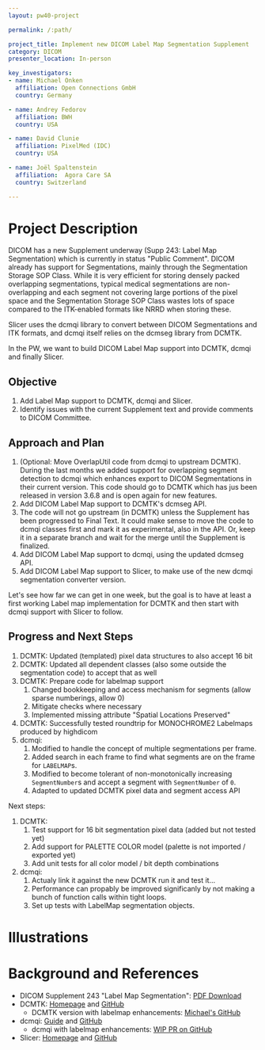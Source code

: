 ```yaml
---
layout: pw40-project

permalink: /:path/

project_title: Implement new DICOM Label Map Segmentation Supplement
category: DICOM
presenter_location: In-person

key_investigators:
- name: Michael Onken
  affiliation: Open Connections GmbH
  country: Germany

- name: Andrey Fedorov
  affiliation: BWH
  country: USA

- name: David Clunie
  affiliation: PixelMed (IDC)
  country: USA

- name: Joël Spaltenstein
  affiliation:  Agora Care SA
  country: Switzerland

---
```


# Project Description

DICOM has a new Supplement underway (Supp 243: Label Map Segmentation) which is currently
in status "Public Comment". DICOM already has support for Segmentations, mainly through
the Segmentation Storage SOP Class. While it is very efficient for storing densely packed
overlapping segmentations, typical medical segmentations are non-overlapping and each
segment not covering large portions of the pixel space and the Segmentation Storage SOP
Class wastes lots of space compared to the ITK-enabled formats like NRRD when storing these.

Slicer uses the dcmqi library to convert between DICOM Segmentations and ITK formats, and
dcmqi itself relies on the dcmseg library from DCMTK.

In the PW, we want to build DICOM Label Map support into DCMTK, dcmqi and
finally Slicer.

## Objective

<!-- Describe here WHAT you would like to achieve (what you will have as end result). -->
1. Add Label Map support to DCMTK, dcmqi and Slicer.
2. Identify issues with the current Supplement text and provide comments to DICOM Committee.


## Approach and Plan

<!-- Describe here HOW you would like to achieve the objectives stated above. -->

1. (Optional: Move OverlapUtil code from dcmqi to upstream DCMTK). During the last months
we added support for overlapping segment detection to dcmqi which enhances export to
DICOM Segmentations in their current version. This code should go to DCMTK which has jus
been released in version 3.6.8 and is open again for new features.
2. Add DICOM Label Map support to DCMTK's dcmseg API.
3. The code will not go upstream (in DCMTK) unless the Supplement has been progressed to Final Text.
It could make sense to move the code to dcmqi classes first and mark it as experimental, also in the API. Or,
keep it in a separate branch and wait for the merge until the Supplement is finalized.
4. Add DICOM Label Map support to dcmqi, using the updated dcmseg API.
5. Add DICOM Label Map support to Slicer, to make use of the new dcmqi segmentation converter version.

Let's see how far we can get in one week, but the goal is to have at least a first working
Label map implementation for DCMTK and then start with dcmqi support with Slicer to follow.

## Progress and Next Steps

<!-- Update this section as you make progress, describing of what you have ACTUALLY DONE.
     If there are specific steps that you could not complete then you can describe them here, too. -->

1. DCMTK: Updated (templated) pixel data structures to also accept 16 bit
1. DCMTK: Updated all dependent classes (also some outside the segmentation code) to accept that as well
3. DCMTK: Prepare code for labelmap support
   1. Changed bookkeeping and access mechanism for segments (allow sparse numberings, allow 0)
   2. Mitigate checks where necessary
   3. Implemented missing attribute "Spatial Locations Preserved"
4. DCMTK: Successfully tested roundtrip for MONOCHROME2 Labelmaps produced by highdicom
5. dcmqi:
   1. Modified to handle the concept of multiple segmentations per frame.
   2. Added search in each frame to find what segments are on the frame for `LABELMAP`s.
   3. Modified to become tolerant of non-monotonically increasing `SegmentNumber`s and accept a
      segment with `SegmentNumber` of `0`.
   5. Adapted to updated DCMTK pixel data and segment access API

Next steps:
1. DCMTK:
   1. Test support for 16 bit segmentation pixel data (added but not tested yet)
   2. Add support for PALETTE COLOR model (palette is not imported / exported yet)
   3. Add unit tests for all color model / bit depth combinations
2. dcmqi:
   1. Actualy link it against the new DCMTK run it and test it...
   2. Performance can propably be improved significanly by not making a bunch of function
      calls within tight loops.
   4. Set up tests with LabelMap segmentation objects. 

# Illustrations

<!-- Add pictures and links to videos that demonstrate what has been accomplished.
![Description of picture](Example2.jpg)
![Some more images](Example2.jpg)
-->

# Background and References

- DICOM Supplement 243 "Label Map Segmentation": [PDF Download](https://dicom.nema.org/medical/dicom/Supps/Drafts/sup243_02_LabelMapSeg.pdf)
- DCMTK: [Homepage](https://www.dcmtk.org) and [GitHub](https://github.com/DCMTK/dcmtk/)
  - DCMTK version with labelmap enhancements: [Michael's GitHub](https://github.com/michaelonken/dcmtk/tree/Labelmap)
- dcmqi: [Guide](https://qiicr.gitbook.io/dcmqi-guide/) and [GitHub](https://github.com/QIICR/dcmqi/)
  - dcmqi with labelmap enhancements: [WIP PR on GitHub](https://github.com/QIICR/dcmqi/pull/491)
- Slicer: [Homepage](https://www.slicer.org/) and [GitHub](https://github.com/Slicer/Slicer)
